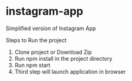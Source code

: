 # instagram-app
Simplified version of Instagram App

Steps to Run the project

1. Clone project or Download Zip
2. Run npm install in the project directory
3. Run npm start
3. Third step will launch application in browser
